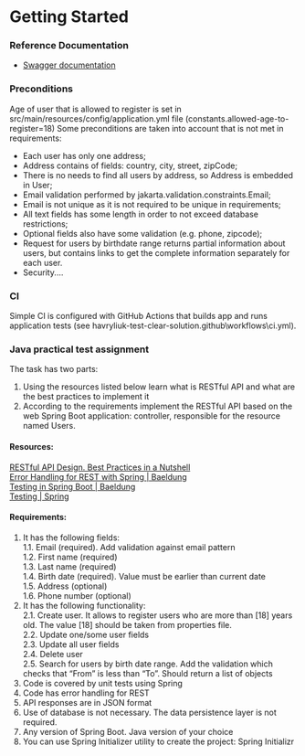 # Getting Started

### Reference Documentation
* [Swagger documentation](http://localhost:8080/swagger-ui/index.html)


### Preconditions
Age of user that is allowed to register is set in src/main/resources/config/application.yml file
(constants.allowed-age-to-register=18)
Some preconditions are taken into account that is not met in requirements:
- Each user has only one address;
- Address contains of fields: country, city, street, zipCode;
- There is no needs to find all users by address, so Address is embedded in User;
- Email validation performed by jakarta.validation.constraints.Email;
- Email is not unique as it is not required to be unique in requirements;
- All text fields has some length in order to not exceed database restrictions; 
- Optional fields also have some validation (e.g. phone, zipcode);
- Request for users by birthdate range returns partial information about users, 
but contains links to get the complete information separately for each user.
- Security.... 

### CI
Simple CI is configured with GitHub Actions that builds app and runs application tests 
(see havryliuk-test-clear-solution\.github\workflows\ci.yml).


### Java practical test assignment  
The task has two parts:
1. Using the resources listed below learn what is RESTful API and what are the best practices to implement it
2. According to the requirements implement the RESTful API based on the web Spring Boot application: controller, responsible for the resource named Users.

#### Resources:
[RESTful API Design. Best Practices in a Nutshell](https://phauer.com/2015/restful-api-design-best-practices/)  
[Error Handling for REST with Spring | Baeldung](https://www.baeldung.com/exception-handling-for-rest-with-spring)  
[Testing in Spring Boot | Baeldung](https://www.baeldung.com/spring-boot-testing#unit-testing-with-webmvctest)  
[Testing | Spring](https://docs.spring.io/spring-framework/docs/current/reference/html/testing.html#spring-mvc-test-server)

#### Requirements:
1. It has the following fields:  
   1.1. Email (required). Add validation against email pattern  
   1.2. First name (required)  
   1.3. Last name (required)  
   1.4. Birth date (required). Value must be earlier than current date  
   1.5. Address (optional)  
   1.6. Phone number (optional)
2. It has the following functionality:  
   2.1. Create user. It allows to register users who are more than [18] years old. The value [18] should be taken from properties file.  
   2.2. Update one/some user fields  
   2.3. Update all user fields  
   2.4. Delete user  
   2.5. Search for users by birth date range. Add the validation which checks that “From” is less than “To”.  Should return a list of objects
3. Code is covered by unit tests using Spring
4. Code has error handling for REST
5. API responses are in JSON format
6. Use of database is not necessary. The data persistence layer is not required.
7. Any version of Spring Boot. Java version of your choice
8. You can use Spring Initializer utility to create the project: Spring Initializr

